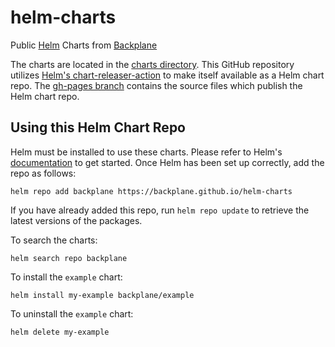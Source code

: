 # helm-charts

Public [Helm](https://helm.sh/) Charts from [Backplane](https://backplane.be/)

The charts are located in the [charts directory](charts/). This GitHub repository utilizes [Helm's chart-releaser-action](https://github.com/helm/chart-releaser-action) to make itself available as a Helm chart repo. The [gh-pages branch](https://github.com/backplane/helm-charts/tree/gh-pages) contains the source files which publish the Helm chart repo.

## Using this Helm Chart Repo

Helm must be installed to use these charts. Please refer to Helm's [documentation](https://helm.sh/docs) to get started. Once Helm has been set up correctly, add the repo as follows:

```shell
helm repo add backplane https://backplane.github.io/helm-charts
```

If you have already added this repo, run `helm repo update` to retrieve the latest versions of the packages.

To search the charts:

```shell
helm search repo backplane
```

To install the `example` chart:

```shell
helm install my-example backplane/example
```

To uninstall the `example` chart:

```shell
helm delete my-example
```
